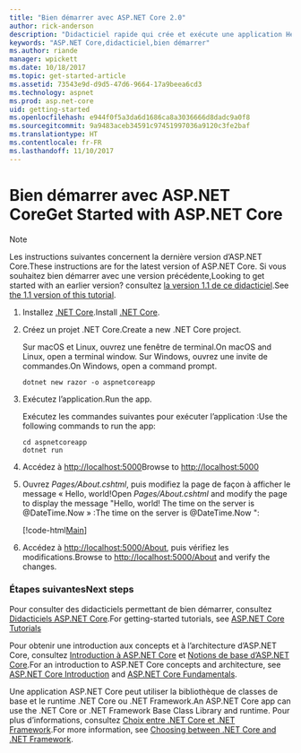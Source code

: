 ```yaml
---
title: "Bien démarrer avec ASP.NET Core 2.0"
author: rick-anderson
description: "Didacticiel rapide qui crée et exécute une application Hello World simple à l’aide d’ASP.NET Core."
keywords: "ASP.NET Core,didacticiel,bien démarrer"
ms.author: riande
manager: wpickett
ms.date: 10/18/2017
ms.topic: get-started-article
ms.assetid: 73543e9d-d9d5-47d6-9664-17a9beea6cd3
ms.technology: aspnet
ms.prod: asp.net-core
uid: getting-started
ms.openlocfilehash: e944f0f5a3da6d1686ca8a3036666d8dadc9a0f8
ms.sourcegitcommit: 9a9483aceb34591c97451997036a9120c3fe2baf
ms.translationtype: HT
ms.contentlocale: fr-FR
ms.lasthandoff: 11/10/2017
---
```

# <a name="get-started-with-aspnet-core"></a><span data-ttu-id="2ced3-104">Bien démarrer avec ASP.NET Core</span><span class="sxs-lookup"><span data-stu-id="2ced3-104">Get Started with ASP.NET Core</span></span>

> [!NOTE]
> <span data-ttu-id="2ced3-105">Les instructions suivantes concernent la dernière version d’ASP.NET Core.</span><span class="sxs-lookup"><span data-stu-id="2ced3-105">These instructions are for the latest version of ASP.NET Core.</span></span> <span data-ttu-id="2ced3-106">Si vous souhaitez bien démarrer avec une version précédente,</span><span class="sxs-lookup"><span data-stu-id="2ced3-106">Looking to get started with an earlier version?</span></span> <span data-ttu-id="2ced3-107">consultez [la version 1.1 de ce didacticiel](xref:getting-started-1.1).</span><span class="sxs-lookup"><span data-stu-id="2ced3-107">See [the 1.1 version of this tutorial](xref:getting-started-1.1).</span></span>

1. <span data-ttu-id="2ced3-108">Installez [.NET Core](https://www.microsoft.com/net/core/).</span><span class="sxs-lookup"><span data-stu-id="2ced3-108">Install [.NET Core](https://www.microsoft.com/net/core/).</span></span>

2. <span data-ttu-id="2ced3-109">Créez un projet .NET Core.</span><span class="sxs-lookup"><span data-stu-id="2ced3-109">Create a new .NET Core project.</span></span>

   <span data-ttu-id="2ced3-110">Sur macOS et Linux, ouvrez une fenêtre de terminal.</span><span class="sxs-lookup"><span data-stu-id="2ced3-110">On macOS and Linux, open a terminal window.</span></span> <span data-ttu-id="2ced3-111">Sur Windows, ouvrez une invite de commandes.</span><span class="sxs-lookup"><span data-stu-id="2ced3-111">On Windows, open a command prompt.</span></span>

    ```terminal
    dotnet new razor -o aspnetcoreapp
    ```
    
4. <span data-ttu-id="2ced3-112">Exécutez l’application.</span><span class="sxs-lookup"><span data-stu-id="2ced3-112">Run the app.</span></span>

    <span data-ttu-id="2ced3-113">Exécutez les commandes suivantes pour exécuter l’application :</span><span class="sxs-lookup"><span data-stu-id="2ced3-113">Use the following commands to run the app:</span></span>

    ```terminal
    cd aspnetcoreapp
    dotnet run
    ```

5. <span data-ttu-id="2ced3-114">Accédez à [http://localhost:5000](http://localhost:5000)</span><span class="sxs-lookup"><span data-stu-id="2ced3-114">Browse to [http://localhost:5000](http://localhost:5000)</span></span>

6. <span data-ttu-id="2ced3-115">Ouvrez *Pages/About.cshtml*, puis modifiez la page de façon à afficher le message « Hello, world!</span><span class="sxs-lookup"><span data-stu-id="2ced3-115">Open *Pages/About.cshtml* and modify the page to display the message "Hello, world!</span></span> <span data-ttu-id="2ced3-116">The time on the server is @DateTime.Now » :</span><span class="sxs-lookup"><span data-stu-id="2ced3-116">The time on the server is @DateTime.Now ":</span></span>

    [!code-html[Main](getting-started/sample/getting-started/about.cshtml?highlight=9&range=1-9)]

7. <span data-ttu-id="2ced3-117">Accédez à [http://localhost:5000/About](http://localhost:5000/About), puis vérifiez les modifications.</span><span class="sxs-lookup"><span data-stu-id="2ced3-117">Browse to [http://localhost:5000/About](http://localhost:5000/About) and verify the changes.</span></span>

### <a name="next-steps"></a><span data-ttu-id="2ced3-118">Étapes suivantes</span><span class="sxs-lookup"><span data-stu-id="2ced3-118">Next steps</span></span>

<span data-ttu-id="2ced3-119">Pour consulter des didacticiels permettant de bien démarrer, consultez [Didacticiels ASP.NET Core](tutorials/index.md).</span><span class="sxs-lookup"><span data-stu-id="2ced3-119">For getting-started tutorials, see [ASP.NET Core Tutorials](tutorials/index.md)</span></span>

<span data-ttu-id="2ced3-120">Pour obtenir une introduction aux concepts et à l’architecture d’ASP.NET Core, consultez [Introduction à ASP.NET Core](index.md) et [Notions de base d’ASP.NET Core](fundamentals/index.md).</span><span class="sxs-lookup"><span data-stu-id="2ced3-120">For an introduction to ASP.NET Core concepts and architecture, see [ASP.NET Core Introduction](index.md) and [ASP.NET Core Fundamentals](fundamentals/index.md).</span></span>

<span data-ttu-id="2ced3-121">Une application ASP.NET Core peut utiliser la bibliothèque de classes de base et le runtime .NET Core ou .NET Framework.</span><span class="sxs-lookup"><span data-stu-id="2ced3-121">An ASP.NET Core app can use the .NET Core or .NET Framework Base Class Library and runtime.</span></span> <span data-ttu-id="2ced3-122">Pour plus d’informations, consultez [Choix entre .NET Core et .NET Framework](https://docs.microsoft.com/dotnet/articles/standard/choosing-core-framework-server).</span><span class="sxs-lookup"><span data-stu-id="2ced3-122">For more information, see [Choosing between .NET Core and .NET Framework](https://docs.microsoft.com/dotnet/articles/standard/choosing-core-framework-server).</span></span>
